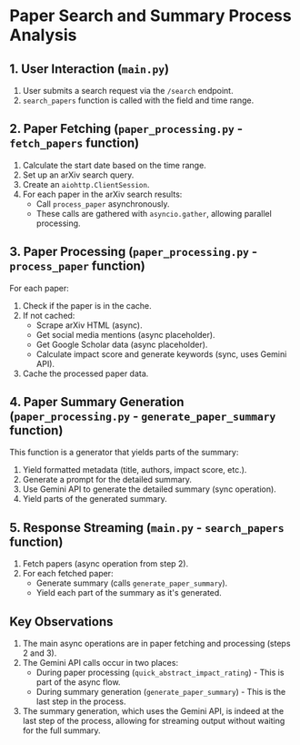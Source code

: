 # Paper Search and Summary Process Analysis

## 1. User Interaction (`main.py`)
1. User submits a search request via the `/search` endpoint.
2. `search_papers` function is called with the field and time range.

## 2. Paper Fetching (`paper_processing.py` - `fetch_papers` function)
1. Calculate the start date based on the time range.
2. Set up an arXiv search query.
3. Create an `aiohttp.ClientSession`.
4. For each paper in the arXiv search results:
   - Call `process_paper` asynchronously.
   - These calls are gathered with `asyncio.gather`, allowing parallel processing.

## 3. Paper Processing (`paper_processing.py` - `process_paper` function)
For each paper:
1. Check if the paper is in the cache.
2. If not cached:
   - Scrape arXiv HTML (async).
   - Get social media mentions (async placeholder).
   - Get Google Scholar data (async placeholder).
   - Calculate impact score and generate keywords (sync, uses Gemini API).
3. Cache the processed paper data.

## 4. Paper Summary Generation (`paper_processing.py` - `generate_paper_summary` function)
This function is a generator that yields parts of the summary:
1. Yield formatted metadata (title, authors, impact score, etc.).
2. Generate a prompt for the detailed summary.
3. Use Gemini API to generate the detailed summary (sync operation).
4. Yield parts of the generated summary.

## 5. Response Streaming (`main.py` - `search_papers` function)
1. Fetch papers (async operation from step 2).
2. For each fetched paper:
   - Generate summary (calls `generate_paper_summary`).
   - Yield each part of the summary as it's generated.

## Key Observations
1. The main async operations are in paper fetching and processing (steps 2 and 3).
2. The Gemini API calls occur in two places:
   - During paper processing (`quick_abstract_impact_rating`) - This is part of the async flow.
   - During summary generation (`generate_paper_summary`) - This is the last step in the process.
3. The summary generation, which uses the Gemini API, is indeed at the last step of the process, allowing for streaming output without waiting for the full summary.
